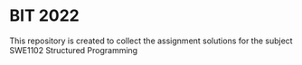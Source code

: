 # BIT 2022
This repository is created to collect the assignment solutions for the subject SWE1102 Structured Programming
